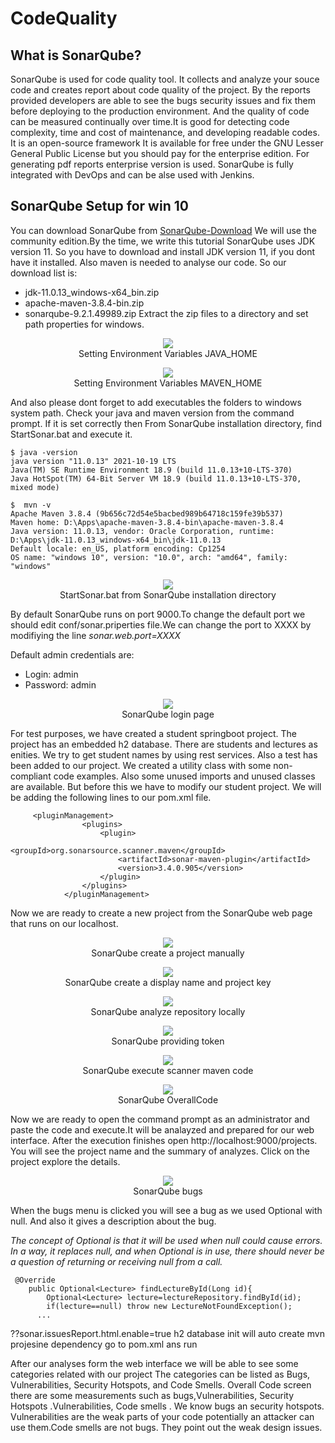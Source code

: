 # CodeQuality
## What is  SonarQube?
SonarQube is used for code quality tool. It collects and analyze your souce code and creates report 
about code quality of the project. By the reports provided developers are able to see the bugs security issues and fix them before deploying to the production environment.
And the quality of code can be measured continually over time.It is good for  detecting code complexity, time and cost of maintenance, and developing readable codes.
It is an open-source framework It is available for free under the GNU Lesser General Public License but you should pay for the enterprise edition. For generating pdf reports enterprise version is used.
SonarQube is fully integrated with DevOps and can be alse used with Jenkins.



## SonarQube Setup for win 10
You can download SonarQube from [SonarQube-Download](https://www.sonarqube.org/downloads/) We will use the  community edition.By the time, we write this tutorial SonarQube uses JDK version 11. So you have to download and install JDK version 11, if you dont have it installed. Also maven is needed to analyse our code. So our  
download list is:
- jdk-11.0.13_windows-x64_bin.zip  
- apache-maven-3.8.4-bin.zip
- sonarqube-9.2.1.49989.zip
Extract the zip files to a directory and set path properties for windows.
<p align="center">
  <img  src="https://github.com/okansungur/CodeQuality/blob/main/images/javahome.png"><br/>
  Setting Environment Variables JAVA_HOME
</p>

<p align="center">
  <img  src="https://github.com/okansungur/CodeQuality/blob/main/images/mavenhome.png"><br/>
  Setting Environment Variables MAVEN_HOME
</p>

And also please dont forget to add executables the folders to windows system path. Check your java and maven version from the command prompt. If it is set correctly then 
From SonarQube installation directory, find StartSonar.bat and execute it.
```
$ java -version
java version "11.0.13" 2021-10-19 LTS
Java(TM) SE Runtime Environment 18.9 (build 11.0.13+10-LTS-370)
Java HotSpot(TM) 64-Bit Server VM 18.9 (build 11.0.13+10-LTS-370, mixed mode)

$  mvn -v
Apache Maven 3.8.4 (9b656c72d54e5bacbed989b64718c159fe39b537)
Maven home: D:\Apps\apache-maven-3.8.4-bin\apache-maven-3.8.4
Java version: 11.0.13, vendor: Oracle Corporation, runtime: D:\Apps\jdk-11.0.13_windows-x64_bin\jdk-11.0.13
Default locale: en_US, platform encoding: Cp1254
OS name: "windows 10", version: "10.0", arch: "amd64", family: "windows"

```

<p align="center">
  <img  src="https://github.com/okansungur/CodeQuality/blob/main/images/sonar1.png"><br/>
  StartSonar.bat from SonarQube installation directory
</p>

By default SonarQube runs on port 9000.To change the default port we should edit conf/sonar.priperties file.We can change the port to XXXX by modifiying the line
*sonar.web.port=XXXX*

Default admin credentials are:

- Login: admin
 - Password: admin

<p align="center">
  <img  src="https://github.com/okansungur/CodeQuality/blob/main/images/sonarlogin.png"><br/>
  SonarQube login page
</p>



For test purposes, we have created a student springboot project. The project has an embedded h2 database. There are students and lectures as enities. We try to get student names by using rest services. Also a test has been added to our project. We created a utility class with some non-compliant code examples. Also some unused imports and unused classes are available. 
But before this we have to modify our student project. We will be adding the following lines to our pom.xml file.

```
     <pluginManagement>
                <plugins>
                    <plugin>
                        <groupId>org.sonarsource.scanner.maven</groupId>
                        <artifactId>sonar-maven-plugin</artifactId>
                        <version>3.4.0.905</version>
                    </plugin>
                </plugins>
            </pluginManagement>
```            

Now we are ready to create a new project from the SonarQube web page that runs on our localhost.


<p align="center">
  <img  src="https://github.com/okansungur/CodeQuality/blob/main/images/sonarpro1.png"><br/>
  SonarQube create a project manually
</p>

<p align="center">
  <img  src="https://github.com/okansungur/CodeQuality/blob/main/images/sonarpro2.png"><br/>
  SonarQube create a display name and project key
</p>

<p align="center">
  <img  src="https://github.com/okansungur/CodeQuality/blob/main/images/sonarpro3.png"><br/>
  SonarQube analyze repository locally
</p>

<p align="center">
  <img  src="https://github.com/okansungur/CodeQuality/blob/main/images/sonarpro5.png"><br/>
  SonarQube providing token
</p>


<p align="center">
  <img  src="https://github.com/okansungur/CodeQuality/blob/main/images/sonarpro6.png"><br/>
  SonarQube execute scanner maven  code
</p>

<p align="center">
  <img  src="https://github.com/okansungur/CodeQuality/blob/main/images/sonarpro8.png"><br/>
  SonarQube OverallCode
</p>
Now we are ready to open the command prompt as an administrator and paste the code and execute.It will be analayzed and prepared for our web interface. After the execution finishes open http://localhost:9000/projects. You will see the project name and the summary of analyzes. Click on the project explore the details.

<p align="center">
  <img  src="https://github.com/okansungur/CodeQuality/blob/main/images/sonarpro9.png"><br/>
  SonarQube bugs
</p>

When the bugs menu is clicked you will see a bug as we used Optional with null. And also it gives a description about the bug. 

*The concept of Optional is that it will be used when null could cause errors. In a way, it replaces null, and when Optional is in use, there should never be a question of returning or receiving null from a call.*

``` 
 @Override
    public Optional<Lecture> findLectureById(Long id){
        Optional<Lecture> lecture=lectureRepository.findById(id);
        if(lecture==null) throw new LectureNotFoundException();
      ...
```



??sonar.issuesReport.html.enable=true
h2 database init will auto create 
mvn projesine dependency 
go to  pom.xml ans run 

After our analyses form the web interface we will be able to see some categories related with our project
The categories can be listed as Bugs, Vulnerabilities, Security Hotspots, and Code Smells.
Overall Code screen there are some measurements such as bugs,Vulnerabilities, Security Hotspots .Vulnerabilities, Code smells .
We know bugs an security hotspots. Vulnerabilities are the weak parts of your code potentially an attacker can use them.Code smells are not bugs. They point out the weak design issues.

